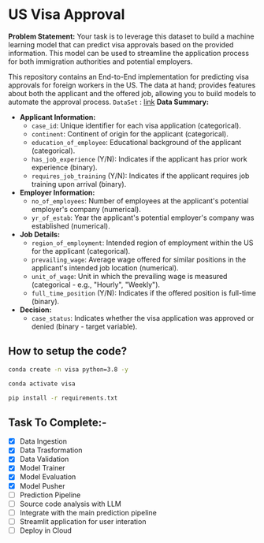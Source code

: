 # US Visa Approval 

**Problem Statement:**
Your task is to leverage this dataset to build a machine learning model that can predict visa approvals based on the provided information. This model can be used to streamline the application process for both immigration authorities and potential employers.

This repository contains an End-to-End implementation for predicting visa approvals for foreign workers in the US. The data at hand; provides features about both the applicant and the offered job, allowing you to build models to automate the approval process.
`DataSet` : [link](https://www.kaggle.com/datasets/moro23/easyvisa-dataset)
**Data Summary:**
* **Applicant Information:**
    * `case_id`: Unique identifier for each visa application (categorical).
    * `continent`: Continent of origin for the applicant (categorical).
    * `education_of_employee`: Educational background of the applicant (categorical).
    * `has_job_experience` (Y/N): Indicates if the applicant has prior work experience (binary).
    * `requires_job_training` (Y/N): Indicates if the applicant requires job training upon arrival (binary).
* **Employer Information:**
    * `no_of_employees`: Number of employees at the applicant's potential employer's company (numerical).
    * `yr_of_estab`: Year the applicant's potential employer's company was established (numerical).
* **Job Details:**
    * `region_of_employment`: Intended region of employment within the US for the applicant (categorical).
    * `prevailing_wage`: Average wage offered for similar positions in the applicant's intended job location (numerical).
    * `unit_of_wage`: Unit in which the prevailing wage is measured (categorical - e.g., "Hourly", "Weekly").
    * `full_time_position` (Y/N): Indicates if the offered position is full-time (binary).
* **Decision:**
    * `case_status`: Indicates whether the visa application was approved or denied (binary - target variable).


## How to setup the code?

```bash
conda create -n visa python=3.8 -y
```

```bash
conda activate visa
```

```bash
pip install -r requirements.txt
```


## Task To Complete:-

- [x] Data Ingestion
- [x] Data Trasformation
- [x] Data Validation
- [x] Model Trainer
- [x] Model Evaluation
- [x] Model Pusher
- [ ] Prediction Pipeline 
- [ ] Source code analysis with LLM
- [ ] Integrate with the main prediction pipeline
- [ ] Streamlit application for user interation
- [ ] Deploy in Cloud
